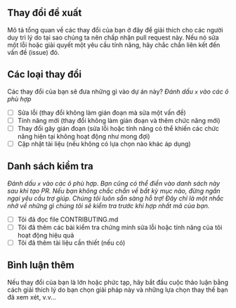 ## Thay đổi đề xuất

Mô tả tổng quan về các thay đổi của bạn ở đây để giải thích cho các người duy trì lý do tại sao chúng ta nên chấp nhận pull request này. Nếu nó sửa một lỗi hoặc giải quyết một yêu cầu tính năng, hãy chắc chắn liên kết đến vấn đề (issue) đó.

## Các loại thay đổi

Các thay đổi của bạn sẽ đưa những gì vào dự án này?
_Đánh dấu `x` vào các ô phù hợp_

-   [ ] Sửa lỗi (thay đổi không làm gián đoạn mà sửa một vấn đề)
-   [ ] Tính năng mới (thay đổi không làm gián đoạn và thêm chức năng mới)
-   [ ] Thay đổi gây gián đoạn (sửa lỗi hoặc tính năng có thể khiến các chức năng hiện tại không hoạt động như mong đợi)
-   [ ] Cập nhật tài liệu (nếu không có lựa chọn nào khác áp dụng)

## Danh sách kiểm tra

_Đánh dấu `x` vào các ô phù hợp. Bạn cũng có thể điền vào danh sách này sau khi tạo PR. Nếu bạn không chắc chắn về bất kỳ mục nào, đừng ngần ngại yêu cầu trợ giúp. Chúng tôi luôn sẵn sàng hỗ trợ! Đây chỉ là một nhắc nhở về những gì chúng tôi sẽ kiểm tra trước khi hợp nhất mã của bạn._

-   [ ] Tôi đã đọc file CONTRIBUTING.md
-   [ ] Tôi đã thêm các bài kiểm tra chứng minh sửa lỗi hoặc tính năng của tôi hoạt động hiệu quả
-   [ ] Tôi đã thêm tài liệu cần thiết (nếu có)

## Bình luận thêm

Nếu thay đổi của bạn là lớn hoặc phức tạp, hãy bắt đầu cuộc thảo luận bằng cách giải thích lý do bạn chọn giải pháp này và những lựa chọn thay thế bạn đã xem xét, v.v...

